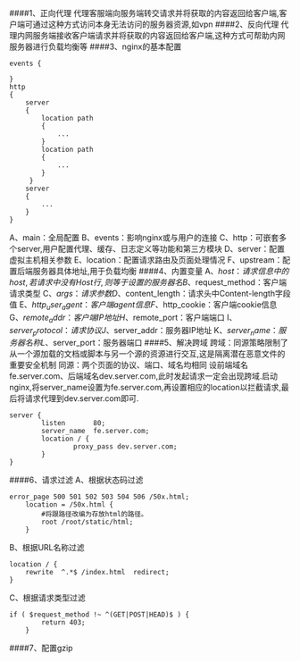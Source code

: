 ####1、正向代理
代理客服端向服务端转交请求并将获取的内容返回给客户端,客户端可通过这种方式访问本身无法访问的服务器资源,如vpn
####2、反向代理
代理内网服务端接收客户端请求并将获取的内容返回给客户端,这种方式可帮助内网服务器进行负载均衡等
####3、nginx的基本配置
```
events { 

}
http 
{
    server
    { 
        location path
        {
            ...
        }
        location path
        {
            ...
        }
     }
    server
    {
        ...
    }
}
```
A、main：全局配置
B、events：影响nginx或与用户的连接
C、http：可嵌套多个server,用户配置代理、缓存、日志定义等功能和第三方模块
D、server：配置虚拟主机相关参数
E、location：配置请求路由及页面处理情况
F、upstream：配置后端服务器具体地址,用于负载均衡
####4、内置变量
A、$host：请求信息中的host,若请求中没有Host行,则等于设置的服务器名
B、$request_method：客户端请求类型
C、$args：请求参数
D、$content_length：请求头中Content-length字段值
E、$http_user_agent：客户端agent信息
F、$http_cookie：客户端cookie信息
G、$remote_addr：客户端IP地址
H、$remote_port：客户端端口
I、$server_protocol：请求协议
J、$server_addr：服务器IP地址
K、$server_name：服务器名称
L、$server_port：服务器端口
####5、解决跨域
跨域：同源策略限制了从一个源加载的文档或脚本与另一个源的资源进行交互,这是隔离潜在恶意文件的重要安全机制
同源：两个页面的协议、端口、域名均相同
设前端域名fe.server.com、后端域名dev.server.com,此时发起请求一定会出现跨域.启动nginx,将server_name设置为fe.server.com,再设置相应的location以拦截请求,最后将请求代理到dev.server.com即可.
```
server {
        listen       80;
        server_name  fe.server.com;
        location / {
                proxy_pass dev.server.com;
        }
}
```
####6、请求过滤
A、根据状态码过滤
```
error_page 500 501 502 503 504 506 /50x.html;
    location = /50x.html {
        #将跟路径改编为存放html的路径。
        root /root/static/html;
    }
```
B、根据URL名称过滤
```
location / {
    rewrite  ^.*$ /index.html  redirect;
}
```
C、根据请求类型过滤
```
if ( $request_method !~ ^(GET|POST|HEAD)$ ) {
        return 403;
    }
```
####7、配置gzip